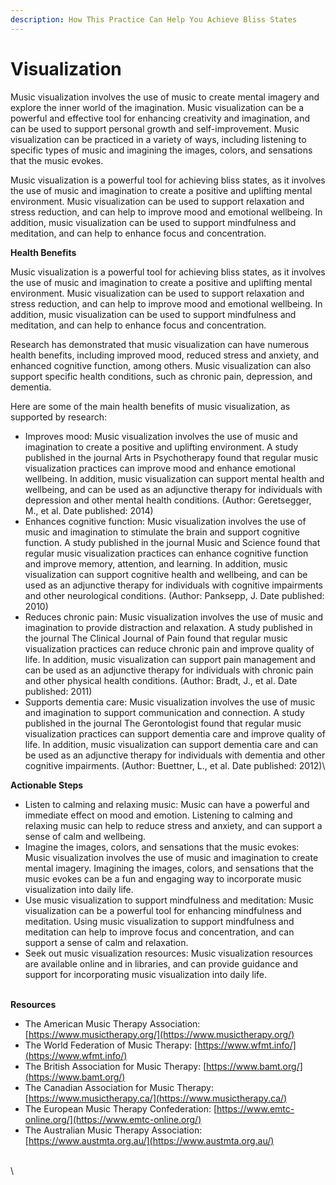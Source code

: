 ```yaml
---
description: How This Practice Can Help You Achieve Bliss States
---
```


# Visualization

Music visualization involves the use of music to create mental imagery and explore the inner world of the imagination. Music visualization can be a powerful and effective tool for enhancing creativity and imagination, and can be used to support personal growth and self-improvement. Music visualization can be practiced in a variety of ways, including listening to specific types of music and imagining the images, colors, and sensations that the music evokes.

Music visualization is a powerful tool for achieving bliss states, as it involves the use of music and imagination to create a positive and uplifting mental environment. Music visualization can be used to support relaxation and stress reduction, and can help to improve mood and emotional wellbeing. In addition, music visualization can be used to support mindfulness and meditation, and can help to enhance focus and concentration.

**Health Benefits**

Music visualization is a powerful tool for achieving bliss states, as it involves the use of music and imagination to create a positive and uplifting mental environment. Music visualization can be used to support relaxation and stress reduction, and can help to improve mood and emotional wellbeing. In addition, music visualization can be used to support mindfulness and meditation, and can help to enhance focus and concentration.

Research has demonstrated that music visualization can have numerous health benefits, including improved mood, reduced stress and anxiety, and enhanced cognitive function, among others. Music visualization can also support specific health conditions, such as chronic pain, depression, and dementia.

Here are some of the main health benefits of music visualization, as supported by research:

* Improves mood: Music visualization involves the use of music and imagination to create a positive and uplifting environment. A study published in the journal Arts in Psychotherapy found that regular music visualization practices can improve mood and enhance emotional wellbeing. In addition, music visualization can support mental health and wellbeing, and can be used as an adjunctive therapy for individuals with depression and other mental health conditions. (Author: Geretsegger, M., et al. Date published: 2014)
* Enhances cognitive function: Music visualization involves the use of music and imagination to stimulate the brain and support cognitive function. A study published in the journal Music and Science found that regular music visualization practices can enhance cognitive function and improve memory, attention, and learning. In addition, music visualization can support cognitive health and wellbeing, and can be used as an adjunctive therapy for individuals with cognitive impairments and other neurological conditions. (Author: Panksepp, J. Date published: 2010)
* Reduces chronic pain: Music visualization involves the use of music and imagination to provide distraction and relaxation. A study published in the journal The Clinical Journal of Pain found that regular music visualization practices can reduce chronic pain and improve quality of life. In addition, music visualization can support pain management and can be used as an adjunctive therapy for individuals with chronic pain and other physical health conditions. (Author: Bradt, J., et al. Date published: 2011)
* Supports dementia care: Music visualization involves the use of music and imagination to support communication and connection. A study published in the journal The Gerontologist found that regular music visualization practices can support dementia care and improve quality of life. In addition, music visualization can support dementia care and can be used as an adjunctive therapy for individuals with dementia and other cognitive impairments. (Author: Buettner, L., et al. Date published: 2012)\


**Actionable Steps**

* Listen to calming and relaxing music: Music can have a powerful and immediate effect on mood and emotion. Listening to calming and relaxing music can help to reduce stress and anxiety, and can support a sense of calm and wellbeing.
* Imagine the images, colors, and sensations that the music evokes: Music visualization involves the use of music and imagination to create mental imagery. Imagining the images, colors, and sensations that the music evokes can be a fun and engaging way to incorporate music visualization into daily life.
* Use music visualization to support mindfulness and meditation: Music visualization can be a powerful tool for enhancing mindfulness and meditation. Using music visualization to support mindfulness and meditation can help to improve focus and concentration, and can support a sense of calm and relaxation.
* Seek out music visualization resources: Music visualization resources are available online and in libraries, and can provide guidance and support for incorporating music visualization into daily life.

\
**Resources**

* The American Music Therapy Association: [https://www.musictherapy.org/](https://www.musictherapy.org/)
* The World Federation of Music Therapy: [https://www.wfmt.info/](https://www.wfmt.info/)
* The British Association for Music Therapy: [https://www.bamt.org/](https://www.bamt.org/)
* The Canadian Association for Music Therapy: [https://www.musictherapy.ca/](https://www.musictherapy.ca/)
* The European Music Therapy Confederation: [https://www.emtc-online.org/](https://www.emtc-online.org/)
* The Australian Music Therapy Association: [https://www.austmta.org.au/](https://www.austmta.org.au/)

\
\




